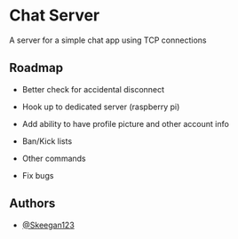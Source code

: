 # Chat Server

A server for a simple chat app using TCP connections

## Roadmap

- Better check for accidental disconnect

- Hook up to dedicated server (raspberry pi)

- Add ability to have profile picture and other account info

- Ban/Kick lists

- Other commands

- Fix bugs


## Authors

- [@Skeegan123](https://www.github.com/Skeegan123)



